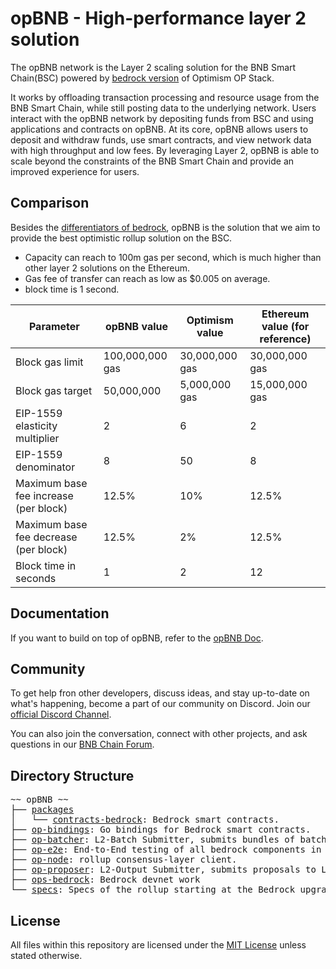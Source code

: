 # opBNB - High-performance layer 2 solution

The opBNB network is the Layer 2 scaling solution for the BNB Smart Chain(BSC) powered by [bedrock version](https://community.optimism.io/docs/developers/bedrock/) of Optimism OP Stack.

It works by offloading transaction processing and resource usage from the BNB Smart Chain, while still posting data to the underlying network. Users interact with the opBNB network by depositing funds from BSC and using applications and contracts on opBNB. At its core, opBNB allows users to deposit and withdraw funds, use smart contracts, and view network data with high throughput and low fees. By leveraging Layer 2, opBNB is able to scale beyond the constraints of the BNB Smart Chain and provide an improved experience for users.

## Comparison

Besides the [differentiators of bedrock](https://community.optimism.io/docs/developers/bedrock/differences/), opBNB is the solution that we aim to provide the best optimistic rollup solution on the BSC.

- Capacity can reach to 100m gas per second, which is much higher than other layer 2 solutions on the Ethereum.
- Gas fee of transfer can reach as low as $0.005 on average.
- block time is 1 second.

| **Parameter**                         | **opBNB value** | **Optimism value** | **Ethereum value (for reference)** |
| ------------------------------------- | --------------- | ------------------ | ---------------------------------- |
| Block gas limit                       | 100,000,000 gas | 30,000,000 gas     | 30,000,000 gas                     |
| Block gas target                      | 50,000,000      | 5,000,000 gas      | 15,000,000 gas                     |
| EIP-1559 elasticity multiplier        | 2               | 6                  | 2                                  |
| EIP-1559 denominator                  | 8               | 50                 | 8                                  |
| Maximum base fee increase (per block) | 12.5%           | 10%                | 12.5%                              |
| Maximum base fee decrease (per block) | 12.5%           | 2%                 | 12.5%                              |
| Block time in seconds                 | 1               | 2                  | 12                                 |

## Documentation

If you want to build on top of opBNB, refer to the [opBNB Doc](https://docs.bnbchain.org/opbnb-docs).

## Community

To get help fron other developers, discuss ideas, and stay up-to-date on what's happening, become a part of our community on Discord. Join our [official Discord Channel](https://discord.com/invite/bnbchain).

You can also join the conversation, connect with other projects, and ask questions in our [BNB Chain Forum](https://forum.bnbchain.org/).

## Directory Structure

<pre>
~~ opBNB ~~
├── <a href="./packages">packages</a>
│   └── <a href="./packages/contracts-bedrock">contracts-bedrock</a>: Bedrock smart contracts.
├── <a href="./op-bindings">op-bindings</a>: Go bindings for Bedrock smart contracts.
├── <a href="./op-batcher">op-batcher</a>: L2-Batch Submitter, submits bundles of batches to L1
├── <a href="./op-e2e">op-e2e</a>: End-to-End testing of all bedrock components in Go
├── <a href="./op-node">op-node</a>: rollup consensus-layer client.
├── <a href="./op-proposer">op-proposer</a>: L2-Output Submitter, submits proposals to L1
├── <a href="./ops-bedrock">ops-bedrock</a>: Bedrock devnet work
└── <a href="./specs">specs</a>: Specs of the rollup starting at the Bedrock upgrade
</pre>

## License

All files within this repository are licensed under the [MIT License](https://github.com/bnb-chain/opbnb/blob/master/LICENSE) unless stated otherwise.
